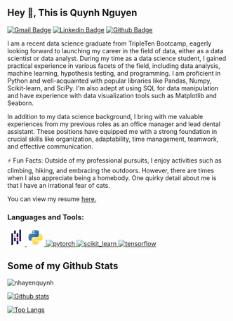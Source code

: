 ## Hey 👋, This is Quynh Nguyen
[![Gmail Badge](https://img.shields.io/badge/-qcnguyen@ucdavis.edu-c14438?style=flat&logo=Gmail&logoColor=white&link=mailto:qcnguyen@ucdavis.edu)](mailto:qcnguyen@ucdavis.edu) 
[![Linkedin Badge](https://img.shields.io/badge/-qnguyen615-0072b1?style=flat&logo=Linkedin&logoColor=white&link=https://www.linkedin.com/in/qnguyen615/)](https://www.linkedin.com/in/qnguyen615/) [![Github Badge](https://img.shields.io/badge/-nhayenquynh-grey?style=flat&logo=github&logoColor=white&link=https://github.com/nhayenquynh/)](https://www.github.com/nhayenquynh/) <p align='left'>I am a recent data science graduate from TripleTen Bootcamp, eagerly looking forward to launching my career in the field of data, either as a data scientist or data analyst. During my time as a data science student, I gained practical experience in various facets of the field, including data analysis, machine learning, hypothesis testing, and programming. I am proficient in Python and well-acquainted with popular libraries like Pandas, Numpy, Scikit-learn, and SciPy. I'm also adept at using SQL for data manipulation and have experience with data visualization tools such as Matplotlib and Seaborn.

In addition to my data science background, I bring with me valuable experiences from my previous roles as an office manager and lead dental assistant. These positions have equipped me with a strong foundation in crucial skills like organization, adaptability, time management, teamwork, and effective communication.

⚡ Fun Facts: Outside of my professional pursuits, I enjoy activities such as climbing, hiking, and embracing the outdoors. However, there are times when I also appreciate being a homebody. One quirky detail about me is that I have an irrational fear of cats.</p><p align='left'> You can view my resume <a href= 'https://docs.google.com/document/d/1XJM3NhZMcKDVb4bLtVJW6cH9XnlpKhh-cM7_pyI8C1U/view ' target=_blank><u>here</u>.</a></p>

<h3 align="left">Languages and Tools:</h3>
<p align="left"> <a href="https://pandas.pydata.org/" target="_blank" rel="noreferrer"> <img src="https://raw.githubusercontent.com/devicons/devicon/2ae2a900d2f041da66e950e4d48052658d850630/icons/pandas/pandas-original.svg" alt="pandas" width="40" height="40"/> </a> <a href="https://www.python.org" target="_blank" rel="noreferrer"> <img src="https://raw.githubusercontent.com/devicons/devicon/master/icons/python/python-original.svg" alt="python" width="40" height="40"/> </a> <a href="https://pytorch.org/" target="_blank" rel="noreferrer"> <img src="https://www.vectorlogo.zone/logos/pytorch/pytorch-icon.svg" alt="pytorch" width="40" height="40"/> </a> <a href="https://scikit-learn.org/" target="_blank" rel="noreferrer"> <img src="https://upload.wikimedia.org/wikipedia/commons/0/05/Scikit_learn_logo_small.svg" alt="scikit_learn" width="40" height="40"/> </a> <a href="https://www.tensorflow.org" target="_blank" rel="noreferrer"> <img src="https://www.vectorlogo.zone/logos/tensorflow/tensorflow-icon.svg" alt="tensorflow" width="40" height="40"/> </a> </p>

## Some of my Github Stats
<p align=left> <img src=https://komarev.com/ghpvc/?username=nhayenquynh alt=nhayenquynh /> </p>

[![Github stats](https://github-readme-stats.vercel.app/api?username=nhayenquynh&show_icons=true&include_all_commits=true)](https://github.com/nhayenquynh/github-readme-stats)

[![Top Langs](https://github-readme-stats.vercel.app/api/top-langs/?username=nhayenquynh&layout=compact)](https://github.com/nhayenquynh/github-readme-stats)
